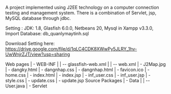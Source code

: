 A project implemented using J2EE technology on a computer connection testing and management system. There is a combination of Servlet, jsp, MySQL database through jdbc.

Setting :
	JDK: 1.8,
	Glasfish 6.0.0,
	Netbeans 20,
	Mysql in Xampp v3.3.0,
	Import Database: db_quanlymaytinh.sql

Download Setting here: https://drive.google.com/file/d/1qLC4CDK8XWwPy5JLRY_1hv-UwWnjrZJT/view?usp=sharing

Web pages
|	- WEB-INF
|	|	-- glassfish-web.xml
|	|	-- web.xml
|	- J2Map.jpg
|	- dangky.html
|	- dangnhap.css
|	- dangnhap.html
|	- favicon.ico
|	- home.css
|	- index.html
|	- index.jsp
|	- inf_user.css
|	- inf_user.jsp
|	- style.css
|	- update.css
|	- update.jsp
Source Packages
|	- Data
|	|	-- User.java
|	- Servlet